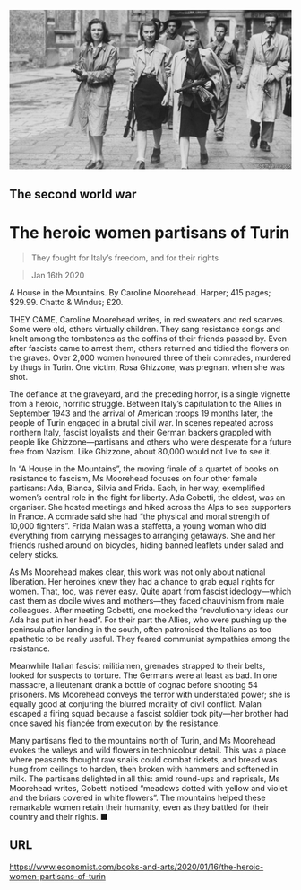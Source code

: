 ![](./images/20200118_BKP008_0.jpg)

## The second world war

# The heroic women partisans of Turin

> They fought for Italy’s freedom, and for their rights

> Jan 16th 2020

A House in the Mountains. By Caroline Moorehead. Harper; 415 pages; $29.99. Chatto & Windus; £20.

THEY CAME, Caroline Moorehead writes, in red sweaters and red scarves. Some were old, others virtually children. They sang resistance songs and knelt among the tombstones as the coffins of their friends passed by. Even after fascists came to arrest them, others returned and tidied the flowers on the graves. Over 2,000 women honoured three of their comrades, murdered by thugs in Turin. One victim, Rosa Ghizzone, was pregnant when she was shot. 

The defiance at the graveyard, and the preceding horror, is a single vignette from a heroic, horrific struggle. Between Italy’s capitulation to the Allies in September 1943 and the arrival of American troops 19 months later, the people of Turin engaged in a brutal civil war. In scenes repeated across northern Italy, fascist loyalists and their German backers grappled with people like Ghizzone—partisans and others who were desperate for a future free from Nazism. Like Ghizzone, about 80,000 would not live to see it. 

In “A House in the Mountains”, the moving finale of a quartet of books on resistance to fascism, Ms Moorehead focuses on four other female partisans: Ada, Bianca, Silvia and Frida. Each, in her way, exemplified women’s central role in the fight for liberty. Ada Gobetti, the eldest, was an organiser. She hosted meetings and hiked across the Alps to see supporters in France. A comrade said she had “the physical and moral strength of 10,000 fighters”. Frida Malan was a staffetta, a young woman who did everything from carrying messages to arranging getaways. She and her friends rushed around on bicycles, hiding banned leaflets under salad and celery sticks. 

As Ms Moorehead makes clear, this work was not only about national liberation. Her heroines knew they had a chance to grab equal rights for women. That, too, was never easy. Quite apart from fascist ideology—which cast them as docile wives and mothers—they faced chauvinism from male colleagues. After meeting Gobetti, one mocked the “revolutionary ideas our Ada has put in her head”. For their part the Allies, who were pushing up the peninsula after landing in the south, often patronised the Italians as too apathetic to be really useful. They feared communist sympathies among the resistance. 

Meanwhile Italian fascist militiamen, grenades strapped to their belts, looked for suspects to torture. The Germans were at least as bad. In one massacre, a lieutenant drank a bottle of cognac before shooting 54 prisoners. Ms Moorehead conveys the terror with understated power; she is equally good at conjuring the blurred morality of civil conflict. Malan escaped a firing squad because a fascist soldier took pity—her brother had once saved his fiancée from execution by the resistance.

Many partisans fled to the mountains north of Turin, and Ms Moorehead evokes the valleys and wild flowers in technicolour detail. This was a place where peasants thought raw snails could combat rickets, and bread was hung from ceilings to harden, then broken with hammers and softened in milk. The partisans delighted in all this: amid round-ups and reprisals, Ms Moorehead writes, Gobetti noticed “meadows dotted with yellow and violet and the briars covered in white flowers”. The mountains helped these remarkable women retain their humanity, even as they battled for their country and their rights. ■

## URL

https://www.economist.com/books-and-arts/2020/01/16/the-heroic-women-partisans-of-turin
